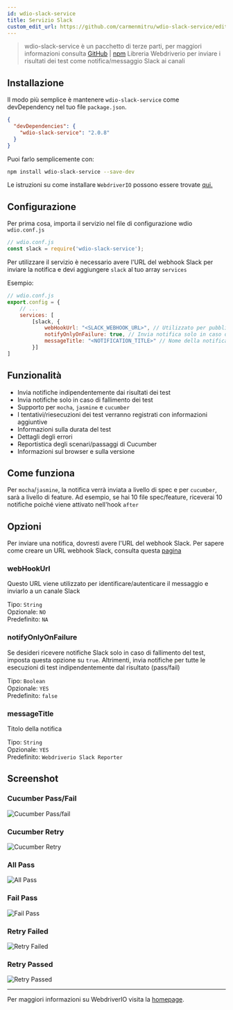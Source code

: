 ```yaml
---
id: wdio-slack-service
title: Servizio Slack
custom_edit_url: https://github.com/carmenmitru/wdio-slack-service/edit/master/README.md
---
```



> wdio-slack-service è un pacchetto di terze parti, per maggiori informazioni consulta [GitHub](https://github.com/carmenmitru/wdio-slack-service) | [npm](https://www.npmjs.com/package/wdio-slack-service)
Libreria Webdriverio per inviare i risultati dei test come notifica/messaggio Slack ai canali

## Installazione

Il modo più semplice è mantenere `wdio-slack-service` come devDependency nel tuo file `package.json`.

```json
{
  "devDependencies": {
    "wdio-slack-service": "2.0.8"
  }
}
```

Puoi farlo semplicemente con:

```bash
npm install wdio-slack-service --save-dev
```

Le istruzioni su come installare `WebdriverIO` possono essere trovate [qui.](https://webdriver.io/docs/gettingstarted.html)

## Configurazione

Per prima cosa, importa il servizio nel file di configurazione wdio `wdio.conf.js`

```js
// wdio.conf.js
const slack = require('wdio-slack-service');
```

Per utilizzare il servizio è necessario avere l'URL del webhook Slack per inviare la notifica e devi aggiungere `slack` al tuo array `services`

Esempio:

```js
// wdio.conf.js
export.config = {
    // ...
    services: [
        [slack, {
            webHookUrl: "<SLACK_WEBHOOK_URL>", // Utilizzato per pubblicare notifiche su un canale particolare
            notifyOnlyOnFailure: true, // Invia notifica solo in caso di fallimento del test
            messageTitle: "<NOTIFICATION_TITLE>" // Nome della notifica
        }]
]
```
## Funzionalità

- Invia notifiche indipendentemente dai risultati dei test
- Invia notifiche solo in caso di fallimento dei test
- Supporto per `mocha`, `jasmine` e `cucumber`
- I tentativi/riesecuzioni dei test verranno registrati con informazioni aggiuntive
- Informazioni sulla durata del test
- Dettagli degli errori
- Reportistica degli scenari/passaggi di Cucumber
- Informazioni sul browser e sulla versione

## Come funziona
Per `mocha`/`jasmine`, la notifica verrà inviata a livello di spec e per `cucumber`, sarà a livello di feature. Ad esempio, se hai 10 file spec/feature, riceverai 10 notifiche poiché viene attivato nell'hook `after`

## Opzioni

Per inviare una notifica, dovresti avere l'URL del webhook Slack. Per sapere come creare un URL webhook Slack, consulta questa [pagina](https://api.slack.com/messaging/webhooks)

### webHookUrl

Questo URL viene utilizzato per identificare/autenticare il messaggio e inviarlo a un canale Slack

Tipo: `String` <br/>
Opzionale: `NO` <br/>
Predefinito: `NA`

### notifyOnlyOnFailure

Se desideri ricevere notifiche Slack solo in caso di fallimento del test, imposta questa opzione su `true`. Altrimenti, invia notifiche per tutte le esecuzioni di test indipendentemente dal risultato (pass/fail)

Tipo: `Boolean` <br/>
Opzionale: `YES` <br/>
Predefinito: `false`

### messageTitle

Titolo della notifica

Tipo: `String` <br/>
Opzionale: `YES` <br/>
Predefinito: `Webdriverio Slack Reporter`

## Screenshot

### Cucumber Pass/Fail

![Cucumber Pass/fail](https://github.com/carmenmitru/wdio-slack-service/blob/master//assets/Cucumber.PNG)

### Cucumber Retry

![Cucumber Retry](https://github.com/carmenmitru/wdio-slack-service/blob/master//assets/Cucumberretry.PNG)

### All Pass

![All Pass](https://github.com/carmenmitru/wdio-slack-service/blob/master//assets/allpass.PNG)

### Fail Pass

![Fail Pass](https://github.com/carmenmitru/wdio-slack-service/blob/master//assets/failpass.PNG)

### Retry Failed

![Retry Failed](https://github.com/carmenmitru/wdio-slack-service/blob/master//assets/retryfail.PNG)

### Retry Passed

![Retry Passed](https://github.com/carmenmitru/wdio-slack-service/blob/master//assets/retrypassed.PNG)

---

Per maggiori informazioni su WebdriverIO visita la [homepage](https://webdriver.io).